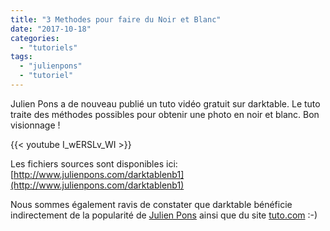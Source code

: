 ```yaml
---
title: "3 Methodes pour faire du Noir et Blanc"
date: "2017-10-18"
categories: 
  - "tutoriels"
tags: 
  - "julienpons"
  - "tutoriel"
---
```


Julien Pons a de nouveau publié un tuto vidéo gratuit sur darktable. Le tuto traite des méthodes possibles pour obtenir une photo en noir et blanc. Bon visionnage !

{{< youtube I_wERSLv_WI >}}

Les fichiers sources sont disponibles ici: [http://www.julienpons.com/darktablenb1](http://www.julienpons.com/darktablenb1)

Nous sommes également ravis de constater que darktable bénéficie indirectement de la popularité de [Julien Pons](https://www.julienpons.com/) ainsi que du site [tuto.com](http://tuto.com/) :-)
